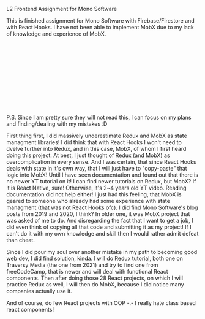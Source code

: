 L2 Frontend Assignment for Mono Software


This is finished assignment for Mono Software with Firebase/Firestore and with React Hooks.
I have not been able to implement MobX due to my lack of knowledge and experience of MobX.
<br />
<br />
<br />
<br />
<br />
<br />
<br />
<br />
<br />
<br />
<br />
<br />


P.S. 
Since I am pretty sure they will not read this, I can focus on my plans and finding/dealing with my mistakes :D

First thing first, I did massively underestimate Redux and MobX as state managment libraries!
I did think that with React Hooks I won't need to dvelve further into Redux, and in this case, MobX, of whom
I first heard doing this project. At best, I just thought of Redux (and MobX) as overcomplication in every sense.
And I was certain, that since React Hooks deals with state in it's own way, that I will just have to "copy-paste"
that logic into MobX! Until I have seen documentation and found out that there is no newer YT tutorial on it!
I can find newer tutorials on Redux, but MobX? If it is React Native, sure! Otherwise, it's 2~4 years old YT video.
Reading documentation did not help either! I just had this feeling, that MobX is geared to someone who already had
some experience with state managment (that was not React Hooks ofc). I did find Mono Software's blog posts from 2019 and 
2020, I think? In older one, it was MobX project that was asked of me to do. And disregarding the fact that I want to get 
a job, I did even think of copying all that code and submitting it as my project! If I can't do it with my own knowledge 
and skill then I would rather admit defeat than cheat.

Since I did pour my soul over another mistake in my path to becoming good web dev, I did find solution, kinda.
I will do Redux tutorial, both one on Traversy Media (the one from 2021) and try to find one from freeCodeCamp, that is 
newer and will deal with functional React components. Then after doing those 28 React projects, on which I will practice Redux
as well, I will then do MobX, because I did notice many companies actually use it.

And of course, do few React projects with OOP -.- I really hate class based react components!
